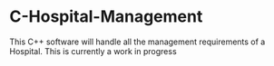 # C-Hospital-Management
This C++ software will handle all the management requirements of a Hospital.
This is currently a work in progress
